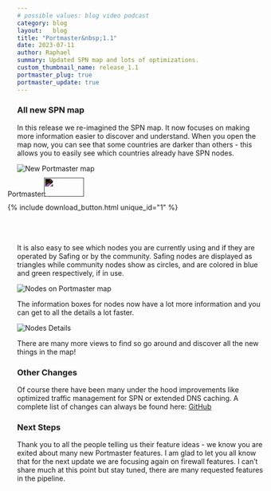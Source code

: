 ```yaml
---
# possible values: blog video podcast
category: blog
layout:   blog
title: "Portmaster&nbsp;1.1"
date: 2023-07-11
author: Raphael
summary: Updated SPN map and lots of optimizations.
custom_thumbnail_name: release_1.1
portmaster_plug: true
portmaster_update: true
---
```


### All new SPN map

In this release we re-imagined the SPN map. It now focuses on making more information easier to discover and understand.
When you open the map now, you can see that some countries are darker than others - this allows you to easily see which countries already have SPN nodes.

<img src="{{ site.img_url }}blog/release-1.1/01_map.png" alt="New Portmaster map" style="margin: 0;">

<div class="flex space-x-2 max-w-max mx-auto" style="margin-top: 10px;">
  <div class="flex items-center" style="margin-left: -19px;">
    <div class="flex items-center">
      <span class="block">Portmaster:</span>
      <img src="{{ site.img_shields_io_release_url }}" style="filter: invert(1); width: 80px; height: 38px; margin-left: -8px;">
    </div>
  </div>
</div>
<div class="flex space-x-2 max-w-max mx-auto" style="margin-top: 10px; margin-bottom: 4rem;">
  <div class="flex items-center" style="margin-left: -19px;">
    <div class="flex items-center">
      {% include download_button.html unique_id="1" %}
    </div>
  </div>
</div>

It is also easy to see which nodes you are currently using and if they are operated by Safing or by the community.
Safing nodes are displayed as triangles while community nodes show as circles, and are colored in blue and green respectively, if in use.

<img src="{{ site.img_url }}blog/release-1.1/02_nodeOnMap.png" alt="Nodes on Portmaster map" style="margin: 0;">

The information boxes for nodes now have a lot more information and you can get to all the details a lot faster.

<img src="{{ site.img_url }}blog/release-1.1/03_nodeDetails.png" alt="Nodes Details" style="margin: 0;">

There are many more views to find so go around and discover all the new things in the map!

### Other Changes

Of course there have been many under the hood improvements like optimized traffic management for SPN or extended DNS caching. A complete list of changes can always be found here: [GitHub](https://github.com/safing/portmaster/releases)

### Next Steps

Thank you to all the people telling us their feature ideas - we know you are exited about many new Portmaster features. I am glad to let you all know that for the next update we are focusing again on firewall features. I can’t share much at this point but stay tuned, there are many requested features in the pipeline.
